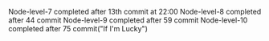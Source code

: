 Node-level-7 completed after 13th commit at 22:00
Node-level-8 completed after 44 commit
Node-level-9 completed after 59 commit
Node-level-10 completed after 75 commit("If I'm Lucky")

